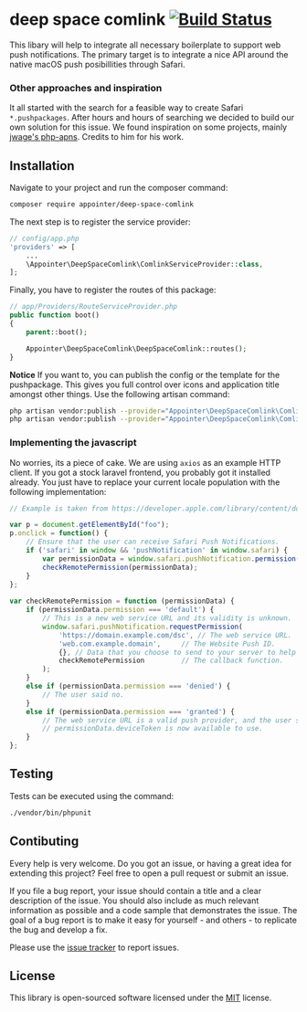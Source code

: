 # deep space comlink <a href="https://circleci.com/gh/appointer/deep-space-comlink"><img src="https://circleci.com/gh/appointer/deep-space-comlink.svg?style=svg" alt="Build Status"></a>

This libary will help to integrate all necessary boilerplate to support web push notifications. 
The primary target is to integrate a nice API around the native macOS push posibillities through Safari.

### Other approaches and inspiration

It all started with the search for a feasible way to create Safari `*.pushpackages`. After hours and hours of searching we decided
to build our own solution for this issue. We found inspiration on some projects, mainly [jwage's php-apns](https://github.com/jwage/php-apns). Credits to him for his work.

## Installation

Navigate to your project and run the composer command:

```bash
composer require appointer/deep-space-comlink
```

The next step is to register the service provider:

```php
// config/app.php
'providers' => [
    ...
    \Appointer\DeepSpaceComlink\ComlinkServiceProvider::class,
];
```

Finally, you have to register the routes of this package:

```php
// app/Providers/RouteServiceProvider.php
public function boot()
{
    parent::boot();

    Appointer\DeepSpaceComlink\DeepSpaceComlink::routes();
}
```

**Notice** If you want to, you can publish the config or the template for the pushpackage. This gives you full control over icons and application title amongst other things. 
Use the following artisan command:

```bash
php artisan vendor:publish --provider="Appointer\DeepSpaceComlink\ComlinkServiceProvider" --tag="config"
php artisan vendor:publish --provider="Appointer\DeepSpaceComlink\ComlinkServiceProvider" --tag="pushpackage"
```

### Implementing the javascript

No worries, its a piece of cake. We are using `axios` as an example HTTP client. If you got a stock laravel frontend, 
you probably got it installed already. You just have to replace your current locale population with the following implementation:

```javascript
// Example is taken from https://developer.apple.com/library/content/documentation/NetworkingInternet/Conceptual/NotificationProgrammingGuideForWebsites/PushNotifications/PushNotifications.html

var p = document.getElementById("foo");
p.onclick = function() {
    // Ensure that the user can receive Safari Push Notifications.
    if ('safari' in window && 'pushNotification' in window.safari) {
        var permissionData = window.safari.pushNotification.permission('web.com.example.domain');
        checkRemotePermission(permissionData);
    }
};
 
var checkRemotePermission = function (permissionData) {
    if (permissionData.permission === 'default') {
        // This is a new web service URL and its validity is unknown.
        window.safari.pushNotification.requestPermission(
            'https://domain.example.com/dsc', // The web service URL.
            'web.com.example.domain',     // The Website Push ID.
            {}, // Data that you choose to send to your server to help you identify the user.
            checkRemotePermission         // The callback function.
        );
    }
    else if (permissionData.permission === 'denied') {
        // The user said no.
    }
    else if (permissionData.permission === 'granted') {
        // The web service URL is a valid push provider, and the user said yes.
        // permissionData.deviceToken is now available to use.
    }
};
```

## Testing

Tests can be executed using the command:

```bash
./vendor/bin/phpunit
```

## Contibuting

Every help is very welcome. Do you got an issue, or having a great idea for extending this project? 
Feel free to open a pull request or submit an issue.

If you file a bug report, your issue should contain a title and a clear description of the issue. You should also include as much relevant 
information as possible and a code sample that demonstrates the issue. The goal of a bug report is to make it easy for yourself - and others - 
to replicate the bug and develop a fix.

Please use the [issue tracker](https://github.com/appointer/deep-space-comlink/issues) to report issues.

## License

This library is open-sourced software licensed under the [MIT](https://github.com/appointer/deep-space-comlink/blob/master/LICENSE) license.